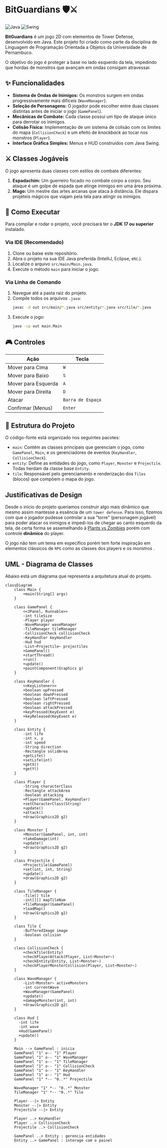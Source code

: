 # BitGuardians 🛡️⚔️

![Java](https://img.shields.io/badge/Java-17+-orange?style=for-the-badge&logo=java)
![Swing](https://img.shields.io/badge/Swing-GUI-blue?style=for-the-badge&logo=oracle)

**BitGuardians** é um jogo 2D com elementos de Tower Defense, desenvolvido em Java. Este projeto foi criado como parte da disciplina de Linguagem de Programação Orientada a Objetos da Universidade de Pernambuco.

O objetivo do jogo é proteger a base no lado esquerdo da tela, impedindo que hordas de monstros que avançam em ondas consigam atravessar.

## ✨ Funcionalidades

* **Sistema de Ondas de Inimigos:** Os monstros surgem em ondas progressivamente mais difíceis (`WaveManager`).
* **Seleção de Personagens:** O jogador pode escolher entre duas classes distintas antes de iniciar o jogo (`GamePanel`).
* **Mecânicas de Combate:** Cada classe possui um tipo de ataque único para derrotar os inimigos.
* **Colisão Física:** Implementação de um sistema de colisão com os limites do mapa (`CollisionCheck`) e um efeito de *knockback* ao tocar nos monstros (`Player`).
* **Interface Gráfica Simples:** Menus e HUD construídos com Java Swing.

## ⚔️ Classes Jogáveis

O jogo apresenta duas classes com estilos de combate diferentes:

1.  **Espadachim:** Um guerreiro focado no combate corpo a corpo. Seu ataque é um golpe de espada que atinge inimigos em uma área próxima.
2.  **Mago:** Um mestre das artes arcanas que ataca à distância. Ele dispara projéteis mágicos que viajam pela tela para atingir os inimigos.

## 🚀 Como Executar

Para compilar e rodar o projeto, você precisará ter o **JDK 17 ou superior** instalado.

### Via IDE (Recomendado)

1.  Clone ou baixe este repositório.
2.  Abra o projeto na sua IDE Java preferida (IntelliJ, Eclipse, etc.).
3.  Localize o arquivo `src/main/Main.java`.
4.  Execute o método `main` para iniciar o jogo.

### Via Linha de Comando

1.  Navegue até a pasta raiz do projeto.
2.  Compile todos os arquivos `.java`:
    ```bash
    javac -d out src/main/*.java src/entity/*.java src/tile/*.java
    ```
3.  Execute o jogo:
    ```bash
    java -cp out main.Main
    ```

## 🎮 Controles

| Ação              | Tecla          |
| ----------------- | -------------- |
| Mover para Cima   | `W`            |
| Mover para Baixo  | `S`            |
| Mover para Esquerda| `A`            |
| Mover para Direita| `D`            |
| Atacar            | `Barra de Espaço` |
| Confirmar (Menus) | `Enter`        |


## 📂 Estrutura do Projeto

O código-fonte está organizado nos seguintes pacotes:

* `main`: Contém as classes principais que gerenciam o jogo, como `GamePanel`, `Main`, e os gerenciadores de eventos (`KeyHandler`, `CollisionCheck`).
* `entity`: Define as entidades do jogo, como `Player`, `Monster` e `Projectile`. Todas herdam da classe base `Entity`.
* `tile`: Responsável pelo gerenciamento e renderização dos `Tiles` (blocos) que compõem o mapa do jogo.

## Justificativas de Design

Desde o início do projeto queriamos construir algo mais dinâmico que mesmo assim mantesse a essência de um ``tower defense``. Para isso, fizemos com que o jogador pudesse controlar a sua "torre" (personagem jogável) para poder atacar os inimigos e impedi-los de chegar ao canto esquerdo da tela, de certa forma se assemelhando à [Plants vs Zombies](https://pt.wikipedia.org/wiki/Plants_vs._Zombies) porém com controle __dinâmico__ do player.

O jogo não tem um tema em específico porém tem forte inspiração em elementos clássicos de `RPG` como as classes dos players e os monstros .


## UML - Diagrama de Classes

Abaixo está um diagrama que representa a arquitetura atual do projeto.

```mermaid
classDiagram
    class Main {
        +main(String[] args)
    }

    class GamePanel {
        <<JPanel, Runnable>>
        -int tileSize
        -Player player
        -WaveManager waveManager
        -TileManager tileManager
        -CollisionCheck collisionCheck
        -KeyHandler keyHandler
        -Hud hud
        -List~Projectile~ projectiles
        +GamePanel()
        +startThread()
        +run()
        +update()
        +paintComponent(Graphics g)
    }

    class KeyHandler {
        <<KeyListener>>
        +boolean upPressed
        +boolean downPressed
        +boolean leftPressed
        +boolean rightPressed
        +boolean attackPressed
        +keyPressed(KeyEvent e)
        +keyReleased(KeyEvent e)
    }

    class Entity {
        -int life
        -int x, y
        -int speed
        -String direction
        -Rectangle solidArea
        +getLife()
        +setLife(int)
        +getX()
        +getY()
    }

    class Player {
        -String characterClass
        -Rectangle attackArea
        -boolean attacking
        +Player(GamePanel, KeyHandler)
        +setCharacterClass(String)
        +update()
        +attack()
        +draw(Graphics2D g2)
    }
    
    class Monster {
        +Monster(GamePanel, int, int)
        +takeDamage(int)
        +update()
        +draw(Graphics2D g2)
    }

    class Projectile {
        +Projectile(GamePanel)
        +set(int, int, String)
        +update()
        +draw(Graphics2D g2)
    }

    class TileManager {
        -Tile[] tile
        -int[][] mapTileNum
        +TileManager(GamePanel)
        +loadMap()
        +draw(Graphics2D g2)
    }

    class Tile {
        -BufferedImage image
        -boolean colision
    }

    class CollisionCheck {
        +checkTile(Entity)
        +checkPlayerAttack(Player, List~Monster~)
        +checkEntity(Entity, List~Monster~)
        +checkPlayerMonsterCollision(Player, List~Monster~)
    }

    class WaveManager {
        -List~Monster~ activeMonsters
        -int currentWave
        +WaveManager(GamePanel)
        +update()
        +damageMonster(int, int)
        +draw(Graphics2D g2)
    }
    
    class Hud {
      -int life
      -int wave
      +Hud(GamePanel)
      +update()
    }

    Main --> GamePanel : inicia
    GamePanel "1" o-- "1" Player
    GamePanel "1" o-- "1" WaveManager
    GamePanel "1" o-- "1" TileManager
    GamePanel "1" o-- "1" CollisionCheck
    GamePanel "1" o-- "1" KeyHandler
    GamePanel "1" o-- "1" Hud
    GamePanel "1" *-- "0..*" Projectile

    WaveManager "1" *-- "0..*" Monster 
    TileManager "1" *-- "0..*" Tile

    Player --|> Entity
    Monster --|> Entity
    Projectile --|> Entity

    Player ..> KeyHandler
    Player ..> CollisionCheck
    Projectile ..> CollisionCheck
    
    GamePanel ..> Entity : gerencia entidades
    Entity ..> GamePanel : interage com o painel
```
